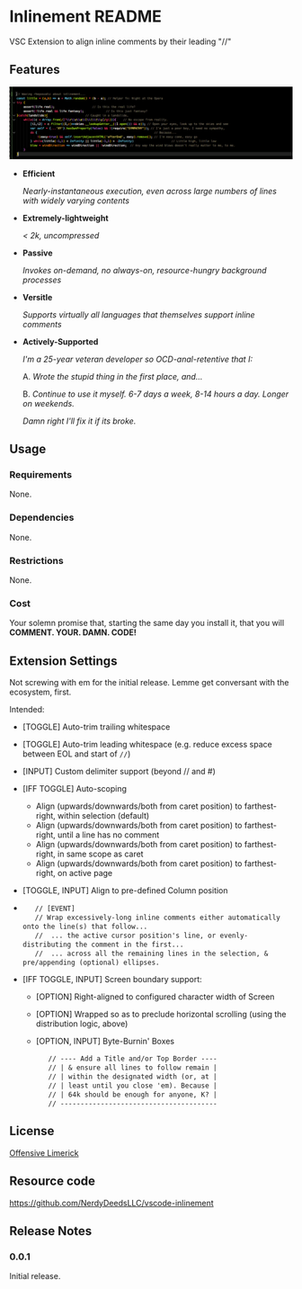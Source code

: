 # Inlinement README

VSC Extension to align inline comments by their leading "//"

## Features

![Sample Demo](images/inlinement.gif)

 - **Efficient**

    _Nearly-instantaneous execution, even across large numbers of lines with widely varying contents_

 - **Extremely-lightweight**

    _< 2k, uncompressed_

 - **Passive**

    _Invokes on-demand, no always-on, resource-hungry background processes_

 - **Versitle**

    _Supports virtually all languages that themselves support inline comments_

 - **Actively-Supported**

    _I'm a 25-year veteran developer so OCD-anal-retentive that I:_

    A. _Wrote the stupid thing in the first place, and..._

    B. _Continue to use it myself. 6-7 days a week, 8-14 hours a day. Longer on weekends._

    _Damn right I'll fix it if its broke._

## Usage
   

### Requirements

None.

### Dependencies

None.

### Restrictions

None.

### Cost

Your solemn promise that, starting the same day you install it, that you will **COMMENT. YOUR. DAMN. CODE!**

## Extension Settings

Not screwing with em for the initial release. Lemme get conversant with the ecosystem, first.

Intended:

- [TOGGLE] Auto-trim trailing whitespace

- [TOGGLE] Auto-trim leading whitespace (e.g. reduce excess space between EOL and start of `//`)

- [INPUT] Custom delimiter support (beyond // and #)

- [IFF TOGGLE] Auto-scoping

   - Align (upwards/downwards/both from caret position) to farthest-right, within selection (default)
   - Align (upwards/downwards/both from caret position) to farthest-right, until a line has no comment
   - Align (upwards/downwards/both from caret position) to farthest-right, in same scope as caret
   - Align (upwards/downwards/both from caret position) to farthest-right, on active page


- [TOGGLE, INPUT] Align to pre-defined Column position

-        // [EVENT]
         // Wrap excessively-long inline comments either automatically onto the line(s) that follow...
         //  ... the active cursor position's line, or evenly-distributing the comment in the first...
         //  ... across all the remaining lines in the selection, & pre/appending (optional) ellipses.

- [IFF TOGGLE, INPUT] Screen boundary support:

   - [OPTION] Right-aligned to configured character width of Screen

   - [OPTION] Wrapped so as to preclude horizontal scrolling (using the distribution logic, above)

   - [OPTION, INPUT] Byte-Burnin' Boxes

            // ---- Add a Title and/or Top Border ----
            // | & ensure all lines to follow remain |
            // | within the designated width (or, at |
            // | least until you close 'em). Because |
            // | 64k should be enough for anyone, K? |
            // ---------------------------------------

## License

[Offensive Limerick](http://bit.ly/limerick_license)

## Resource code

https://github.com/NerdyDeedsLLC/vscode-inlinement

## Release Notes

### 0.0.1

Initial release.